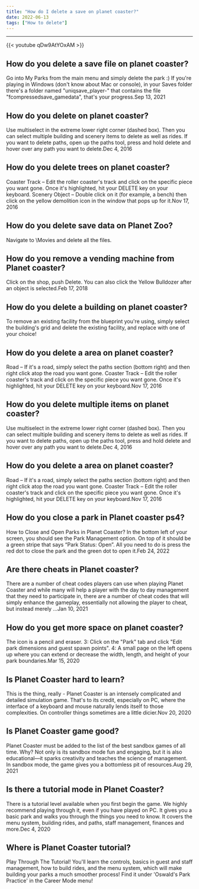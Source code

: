 ```yaml
---
title: "How do I delete a save on planet coaster?"
date: 2022-06-13
tags: ["How to delete"]
---
```


---
{{< youtube qDw9AtYOxAM >}}
## How do you delete a save file on planet coaster?
Go into My Parks from the main menu and simply delete the park :) If you're playing in Windows (don't know about Mac or console), in your Saves folder there's a folder named "uniqsave_player-" that contains the file "fcompressedsave_gamedata", that's your progress.Sep 13, 2021

## How do you delete on planet coaster?
Use multiselect in the extreme lower right corner (dashed box). Then you can select multiple building and scenery items to delete as well as rides. If you want to delete paths, open up the paths tool, press and hold delete and hover over any path you want to delete.Dec 4, 2016

## How do you delete trees on planet coaster?
Coaster Track – Edit the roller coaster's track and click on the specific piece you want gone. Once it's highlighted, hit your DELETE key on your keyboard. Scenery Object – Double click on it (for example, a bench) then click on the yellow demolition icon in the window that pops up for it.Nov 17, 2016

## How do you delete save data on Planet Zoo?
Navigate to <path-to-game> \Movies and delete all the files.

## How do you remove a vending machine from Planet coaster?
Click on the shop, push Delete. You can also click the Yellow Bulldozer after an object is selected.Feb 17, 2018

## How do you delete a building on planet coaster?
To remove an existing facility from the blueprint you're using, simply select the building's grid and delete the existing facility, and replace with one of your choice!

## How do you delete a area on planet coaster?
Road – If it's a road, simply select the paths section (bottom right) and then right click atop the road you want gone. Coaster Track – Edit the roller coaster's track and click on the specific piece you want gone. Once it's highlighted, hit your DELETE key on your keyboard.Nov 17, 2016

## How do you delete multiple items on planet coaster?
Use multiselect in the extreme lower right corner (dashed box). Then you can select multiple building and scenery items to delete as well as rides. If you want to delete paths, open up the paths tool, press and hold delete and hover over any path you want to delete.Dec 4, 2016

## How do you delete a area on planet coaster?
Road – If it's a road, simply select the paths section (bottom right) and then right click atop the road you want gone. Coaster Track – Edit the roller coaster's track and click on the specific piece you want gone. Once it's highlighted, hit your DELETE key on your keyboard.Nov 17, 2016

## How do you close a park in Planet coaster ps4?
How to Close and Open Parks in Planet Coaster? In the bottom left of your screen, you should see the Park Management option. On top of it should be a green stripe that says “Park Status: Open”. All you need to do is press the red dot to close the park and the green dot to open it.Feb 24, 2022

## Are there cheats in Planet coaster?
There are a number of cheat codes players can use when playing Planet Coaster and while many will help a player with the day to day management that they need to participate in, there are a number of cheat codes that will simply enhance the gameplay, essentially not allowing the player to cheat, but instead merely ...Jan 10, 2021

## How do you get more space on planet coaster?
The icon is a pencil and eraser. 3: Click on the "Park" tab and click "Edit park dimensions and guest spawn points". 4: A small page on the left opens up where you can extend or decrease the width, length, and height of your park boundaries.Mar 15, 2020

## Is Planet Coaster hard to learn?
This is the thing, really - Planet Coaster is an intensely complicated and detailed simulation game. That's to its credit, especially on PC, where the interface of a keyboard and mouse naturally lends itself to those complexities. On controller things sometimes are a little dicier.Nov 20, 2020

## Is Planet Coaster game good?
Planet Coaster must be added to the list of the best sandbox games of all time. Why? Not only is its sandbox mode fun and engaging, but it is also educational—it sparks creativity and teaches the science of management. In sandbox mode, the game gives you a bottomless pit of resources.Aug 29, 2021

## Is there a tutorial mode in Planet Coaster?
There is a tutorial level available when you first begin the game. We highly recommend playing through it, even if you have played on PC. It gives you a basic park and walks you through the things you need to know. It covers the menu system, building rides, and paths, staff management, finances and more.Dec 4, 2020

## Where is Planet Coaster tutorial?
Play Through The Tutorial! You'll learn the controls, basics in guest and staff management, how to build rides, and the menu system, which will make building your parks a much smoother process! Find it under 'Oswald's Park Practice' in the Career Mode menu!

